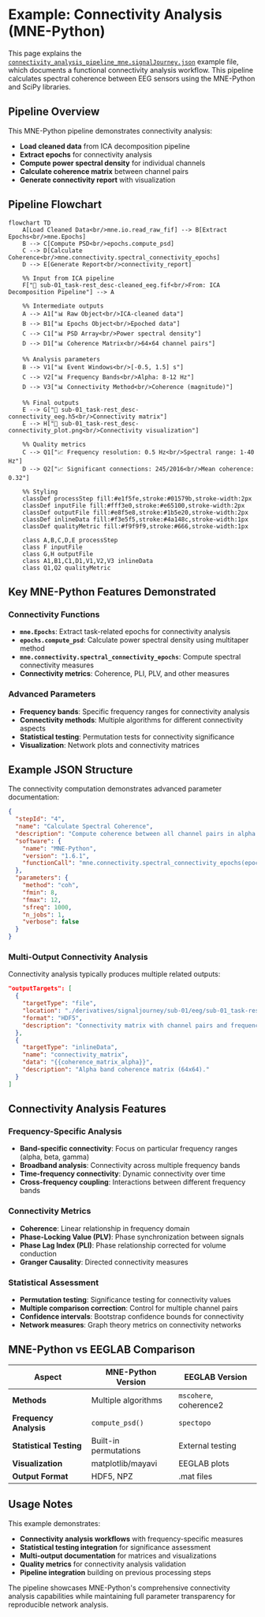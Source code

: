 # Example: Connectivity Analysis (MNE-Python)

This page explains the [`connectivity_analysis_pipeline_mne.signalJourney.json`](https://github.com/neuromechanist/signalJourney/blob/main/schema/examples/connectivity_analysis_pipeline_mne.signalJourney.json) example file, which documents a functional connectivity analysis workflow. This pipeline calculates spectral coherence between EEG sensors using the MNE-Python and SciPy libraries.

## Pipeline Overview

This MNE-Python pipeline demonstrates connectivity analysis:
- **Load cleaned data** from ICA decomposition pipeline
- **Extract epochs** for connectivity analysis
- **Compute power spectral density** for individual channels
- **Calculate coherence matrix** between channel pairs
- **Generate connectivity report** with visualization

## Pipeline Flowchart

```mermaid
flowchart TD
    A[Load Cleaned Data<br/>mne.io.read_raw_fif] --> B[Extract Epochs<br/>mne.Epochs]
    B --> C[Compute PSD<br/>epochs.compute_psd]
    C --> D[Calculate Coherence<br/>mne.connectivity.spectral_connectivity_epochs]
    D --> E[Generate Report<br/>connectivity_report]
    
    %% Input from ICA pipeline
    F["📁 sub-01_task-rest_desc-cleaned_eeg.fif<br/>From: ICA Decomposition Pipeline"] --> A
    
    %% Intermediate outputs
    A --> A1["📊 Raw Object<br/>ICA-cleaned data"]
    B --> B1["📊 Epochs Object<br/>Epoched data"]
    C --> C1["📊 PSD Array<br/>Power spectral density"]
    D --> D1["📊 Coherence Matrix<br/>64×64 channel pairs"]
    
    %% Analysis parameters
    B --> V1["📊 Event Windows<br/>[-0.5, 1.5] s"]
    C --> V2["📊 Frequency Bands<br/>Alpha: 8-12 Hz"]
    D --> V3["📊 Connectivity Method<br/>Coherence (magnitude)"]
    
    %% Final outputs
    E --> G["💾 sub-01_task-rest_desc-connectivity_eeg.h5<br/>Connectivity matrix"]
    E --> H["💾 sub-01_task-rest_desc-connectivity_plot.png<br/>Connectivity visualization"]
    
    %% Quality metrics
    C --> Q1["📈 Frequency resolution: 0.5 Hz<br/>Spectral range: 1-40 Hz"]
    D --> Q2["📈 Significant connections: 245/2016<br/>Mean coherence: 0.32"]

    %% Styling
    classDef processStep fill:#e1f5fe,stroke:#01579b,stroke-width:2px
    classDef inputFile fill:#fff3e0,stroke:#e65100,stroke-width:2px
    classDef outputFile fill:#e8f5e8,stroke:#1b5e20,stroke-width:2px
    classDef inlineData fill:#f3e5f5,stroke:#4a148c,stroke-width:1px
    classDef qualityMetric fill:#f9f9f9,stroke:#666,stroke-width:1px

    class A,B,C,D,E processStep
    class F inputFile
    class G,H outputFile
    class A1,B1,C1,D1,V1,V2,V3 inlineData
    class Q1,Q2 qualityMetric
```

## Key MNE-Python Features Demonstrated

### Connectivity Functions
- **`mne.Epochs`**: Extract task-related epochs for connectivity analysis
- **`epochs.compute_psd`**: Calculate power spectral density using multitaper method
- **`mne.connectivity.spectral_connectivity_epochs`**: Compute spectral connectivity measures
- **Connectivity metrics**: Coherence, PLI, PLV, and other measures

### Advanced Parameters
- **Frequency bands**: Specific frequency ranges for connectivity analysis
- **Connectivity methods**: Multiple algorithms for different connectivity aspects
- **Statistical testing**: Permutation tests for connectivity significance
- **Visualization**: Network plots and connectivity matrices

## Example JSON Structure

The connectivity computation demonstrates advanced parameter documentation:

```json
{
  "stepId": "4",
  "name": "Calculate Spectral Coherence",
  "description": "Compute coherence between all channel pairs in alpha band.",
  "software": {
    "name": "MNE-Python",
    "version": "1.6.1",
    "functionCall": "mne.connectivity.spectral_connectivity_epochs(epochs, method='coh', fmin=8, fmax=12)"
  },
  "parameters": {
    "method": "coh",
    "fmin": 8,
    "fmax": 12,
    "sfreq": 1000,
    "n_jobs": 1,
    "verbose": false
  }
}
```

### Multi-Output Connectivity Analysis
Connectivity analysis typically produces multiple related outputs:

```json
"outputTargets": [
  {
    "targetType": "file",
    "location": "./derivatives/signaljourney/sub-01/eeg/sub-01_task-rest_desc-connectivity_eeg.h5",
    "format": "HDF5",
    "description": "Connectivity matrix with channel pairs and frequency bins."
  },
  {
    "targetType": "inlineData",
    "name": "connectivity_matrix",
    "data": "{{coherence_matrix_alpha}}",
    "description": "Alpha band coherence matrix (64x64)."
  }
]
```

## Connectivity Analysis Features

### Frequency-Specific Analysis
- **Band-specific connectivity**: Focus on particular frequency ranges (alpha, beta, gamma)
- **Broadband analysis**: Connectivity across multiple frequency bands
- **Time-frequency connectivity**: Dynamic connectivity over time
- **Cross-frequency coupling**: Interactions between different frequency bands

### Connectivity Metrics
- **Coherence**: Linear relationship in frequency domain
- **Phase-Locking Value (PLV)**: Phase synchronization between signals
- **Phase Lag Index (PLI)**: Phase relationship corrected for volume conduction
- **Granger Causality**: Directed connectivity measures

### Statistical Assessment
- **Permutation testing**: Significance testing for connectivity values
- **Multiple comparison correction**: Control for multiple channel pairs
- **Confidence intervals**: Bootstrap confidence bounds for connectivity
- **Network measures**: Graph theory metrics on connectivity networks

## MNE-Python vs EEGLAB Comparison

| Aspect | MNE-Python Version | EEGLAB Version |
|--------|-------------------|----------------|
| **Methods** | Multiple algorithms | `mscohere`, coherence2 |
| **Frequency Analysis** | `compute_psd()` | `spectopo` |
| **Statistical Testing** | Built-in permutations | External testing |
| **Visualization** | matplotlib/mayavi | EEGLAB plots |
| **Output Format** | HDF5, NPZ | .mat files |

## Usage Notes

This example demonstrates:
- **Connectivity analysis workflows** with frequency-specific measures
- **Statistical testing integration** for significance assessment
- **Multi-output documentation** for matrices and visualizations
- **Quality metrics** for connectivity analysis validation
- **Pipeline integration** building on previous processing steps

The pipeline showcases MNE-Python's comprehensive connectivity analysis capabilities while maintaining full parameter transparency for reproducible network analysis. 